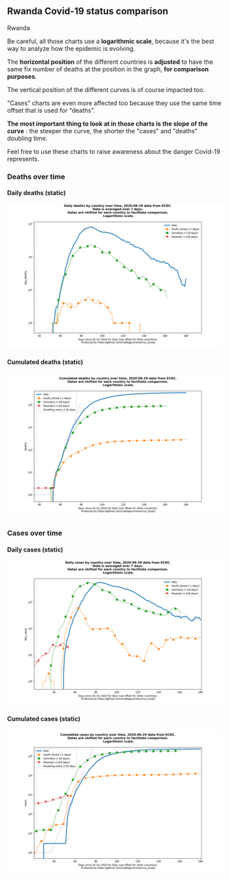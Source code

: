 ## Rwanda Covid-19 status comparison 

Rwanda



Be careful, all those charts use a **logarithmic scale**, because it's the best way to analyze how the epidemic is evolving.
 
The **horizontal position** of the different countries is **adjusted** to have the same fix number of deaths at the position in the graph, **for comparison purposes**.

The vertical position of the different curves is of course impacted too.

"Cases" charts are even more affected too because they use the same time offset that is used for "deaths".

**The most important thing to look at in those charts is the slope of the curve** : the steeper the curve, the shorter the "cases" and "deaths" doubling time.

Feel free to use these charts to raise awareness about the danger Covid-19 represents. 


 
### Deaths over time
 
#### Daily deaths (static)
![Rwanda covid-19 daily deaths static chart](https://raw.githubusercontent.com/madlag/coronavirus_study/master/notebooks/graphs/2020-06-29/countries/Rwanda/2020-06-29_Rwanda_day_deaths.png "Rwanda covid-19 day_deaths static chart")   
 
#### Cumulated deaths (static)
![Rwanda covid-19 cumulated deaths static chart](https://raw.githubusercontent.com/madlag/coronavirus_study/master/notebooks/graphs/2020-06-29/countries/Rwanda/2020-06-29_Rwanda_deaths.png "Rwanda covid-19 deaths static chart")   

 
### Cases over time
 
#### Daily cases (static)
![Rwanda covid-19 daily cases static chart](https://raw.githubusercontent.com/madlag/coronavirus_study/master/notebooks/graphs/2020-06-29/countries/Rwanda/2020-06-29_Rwanda_day_cases.png "Rwanda covid-19 day_cases static chart")   
 
#### Cumulated cases (static)
![Rwanda covid-19 cumulated cases static chart](https://raw.githubusercontent.com/madlag/coronavirus_study/master/notebooks/graphs/2020-06-29/countries/Rwanda/2020-06-29_Rwanda_cases.png "Rwanda covid-19 cases static chart")   

